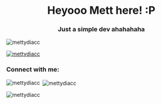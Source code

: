 <h1 align="center">Heyooo Mett here! :P</h1>
<h3 align="center">Just a simple dev ahahahaha</h3>

<p align="left"> <img src="https://komarev.com/ghpvc/?username=mettydiacc&label=Profile%20views&color=0e75b6&style=flat" alt="mettydiacc" /> </p>

<p align="left"> <a href="https://github.com/ryo-ma/github-profile-trophy"><img src="https://github-profile-trophy.vercel.app/?username=mettydiacc" alt="mettydiacc" /></a> </p>

<h3 align="left">Connect with me:</h3>
<p align="left">
</p>

<p><img align="left" src="https://github-readme-stats.vercel.app/api/top-langs?username=mettydiacc&show_icons=true&locale=en&layout=compact" alt="mettydiacc" /></p>

<p>&nbsp;<img align="center" src="https://github-readme-stats.vercel.app/api?username=mettydiacc&show_icons=true&locale=en" alt="mettydiacc" /></p>

<p><img align="center" src="https://github-readme-streak-stats.herokuapp.com/?user=mettydiacc&" alt="mettydiacc" /></p>
